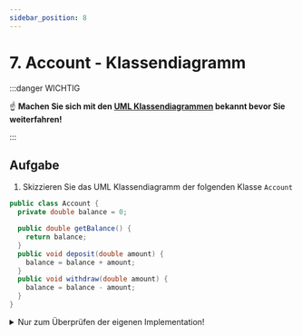 ```yaml
---
sidebar_position: 8
---
```


# 7. Account - Klassendiagramm

:::danger WICHTIG

:point_up: **Machen Sie sich mit den [UML Klassendiagrammen](../uml.md) bekannt bevor Sie weiterfahren!**

:::

## Aufgabe

1. Skizzieren Sie das UML Klassendiagramm der folgenden Klasse `Account`

```java
public class Account {
  private double balance = 0;

  public double getBalance() {
    return balance;
  }
  public void deposit(double amount) {
    balance = balance + amount;
  }
  public void withdraw(double amount) {
    balance = balance - amount;
  }
}
```

<details>
<summary>Nur zum Überprüfen der eigenen Implementation!</summary>

```mermaid
classDiagram
    class Account{
      -balance: double
      +getBalance(): double
      +deposit(amount: double)
      +withdraw(amount: double)
    }
```

</details>
